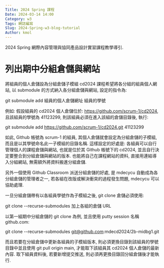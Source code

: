 ```yaml
---
Title: 2024 Spring 課程
Date: 2024-03-14 14:00
Category: w3
Tags: 網誌編寫
Slug: 2024-Spring-w3-blog-tutorial
Author: kmol
---
```


2024 Spring 網際內容管理與協同產品設計實習課程教學導引.

<!-- PELICAN_END_SUMMARY -->
# 列出期中分組倉儲與網站
將組員的個人倉儲設為分組倉儲子模組
cd2024 課程希望將各分組的組員個人網站, 以 submodule 的方式納入各分組倉儲與網站, 設定的指令為:

git submodule add 組員的個人倉儲網址 組員的學號

例如: 假設組員的 cd2024 個人倉儲位於: https://github.com/scrum-1/cd2024, 且該組員的學號為 41123299, 則該組員必須在進入該組的倉儲目錄後, 執行:

git submodule add https://github.com/scrum-1/cd2024.git 41123299

如此, Github 帳號為 scrum-1 的組員, 其個人倉儲就會設定為分組倉儲的子模組, 而且是以其學號命名此一子模組的目錄名稱. 這樣設定的好處是: 各組員可以自行管理個人的課程倉儲與網站, 也就是位於其 Github 帳號下的 cd2024, 並且自行決定要整合到分組倉儲與網站的版本. 也能將自己在課程網站的資料, 直接用連結導入分組網站, 無需額外將資料搬進分組倉儲.

另外一個使用 Github Classroom 派送分組倉儲的好處, 是 mdecycu 自動成為各分組倉儲的管理者之一, 若各組在改版或解決衝突的過程發生問題, mdecycu 可以協助處理.

一旦分組倉儲帶有以各組員學號作為子模組之後, git clone 倉儲必須使用:

git clone --recurse-submodules 加上各組的倉儲 URL

以第一組期中分組倉儲的 git clone 為例, 並且使用 putty session 名稱 github.com:

git clone --recurse-submodules git@github.com:mdecd2024/2b-midbg1.git

而且若要在分組倉儲中更新各組員的子模組版本, 則必須更換目錄到該組員的學號目錄中並且使用 git pull origin main, 才能取下該組員其 cd2024 個人倉儲的最新內容. 取下組員資料後, 若要新增提交推送, 則必須再更換目錄回分組倉儲後才能執行.